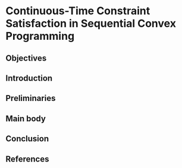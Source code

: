 # Continuous-Time Constraint Satisfaction in Sequential Convex Programming

## Objectives

## Introduction

## Preliminaries

## Main body

## Conclusion

## References

